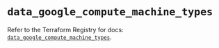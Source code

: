 # `data_google_compute_machine_types`

Refer to the Terraform Registry for docs: [`data_google_compute_machine_types`](https://registry.terraform.io/providers/hashicorp/google/6.33.0/docs/data-sources/compute_machine_types).
